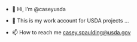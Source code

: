 - 👋 Hi, I’m @caseyusda
- 👀 This is my work account for USDA projects ...

- 📫 How to reach me casey.spaulding@usda.gov 


<!---
caseyusda/caseyusda is a ✨ special ✨ repository because its `README.md` (this file) appears on your GitHub profile.
You can click the Preview link to take a look at your changes.
--->
